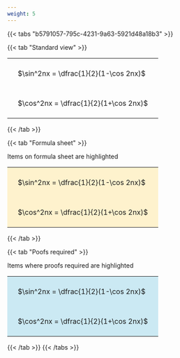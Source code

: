 ```yaml
---
weight: 5
---
```


{{< tabs "b5791057-795c-4231-9a63-5921d48a18b3" >}}

{{< tab "Standard view" >}}

<style type="text/css">
#T_f6378 th.col_heading {
  text-align: left;
  font-size: 1em;
}
#T_f6378 td {
  text-align: left;
  font-size: 1em;
  padding: 1.5em;
}
</style>
<table id="T_f6378">
  <thead>
  </thead>
  <tbody>
    <tr>
      <td id="T_f6378_row0_col0" class="data row0 col0" >$\sin^2nx = \dfrac{1}{2}(1-\cos 2nx)$</td>
    </tr>
    <tr>
      <td id="T_f6378_row1_col0" class="data row1 col0" >$\cos^2nx = \dfrac{1}{2}(1+\cos 2nx)$</td>
    </tr>
  </tbody>
</table>
{{< /tab >}}

{{< tab "Formula sheet" >}}

Items on formula sheet are highlighted 
<br>
<style type="text/css">
#T_bf2ae th.col_heading {
  text-align: left;
  font-size: 1em;
}
#T_bf2ae td {
  text-align: left;
  font-size: 1em;
  padding: 1.5em;
}
#T_bf2ae_row0_col0, #T_bf2ae_row1_col0 {
  background-color: rgba(255,194,10, 0.2);
}
</style>
<table id="T_bf2ae">
  <thead>
  </thead>
  <tbody>
    <tr>
      <td id="T_bf2ae_row0_col0" class="data row0 col0" >$\sin^2nx = \dfrac{1}{2}(1-\cos 2nx)$</td>
    </tr>
    <tr>
      <td id="T_bf2ae_row1_col0" class="data row1 col0" >$\cos^2nx = \dfrac{1}{2}(1+\cos 2nx)$</td>
    </tr>
  </tbody>
</table>
{{< /tab >}}

{{< tab "Poofs required" >}}

Items where proofs required are highlighted 
<br>
<style type="text/css">
#T_c672b th.col_heading {
  text-align: left;
  font-size: 1em;
}
#T_c672b td {
  text-align: left;
  font-size: 1em;
  padding: 1.5em;
}
#T_c672b_row0_col0, #T_c672b_row1_col0 {
  background-color: rgba(0,150,200, 0.2);
}
</style>
<table id="T_c672b">
  <thead>
  </thead>
  <tbody>
    <tr>
      <td id="T_c672b_row0_col0" class="data row0 col0" >$\sin^2nx = \dfrac{1}{2}(1-\cos 2nx)$</td>
    </tr>
    <tr>
      <td id="T_c672b_row1_col0" class="data row1 col0" >$\cos^2nx = \dfrac{1}{2}(1+\cos 2nx)$</td>
    </tr>
  </tbody>
</table>
{{< /tab >}}
{{< /tabs >}}